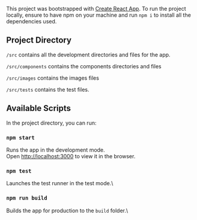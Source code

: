 This project was bootstrapped with [Create React App](https://github.com/facebook/create-react-app). To run the project locally, ensure to have npm on your machine and run `npm i` to install all the dependencies used.

## Project Directory

`/src` contains all the development directories and files for the app.

`/src/components` contains the components directories and files

`/src/images` contains the images files

`/src/tests` contains the test files.

## Available Scripts

In the project directory, you can run:

### `npm start`

Runs the app in the development mode.\
Open [http://localhost:3000](http://localhost:3000) to view it in the browser.

### `npm test`

Launches the test runner in the test mode.\

### `npm run build`

Builds the app for production to the `build` folder.\
